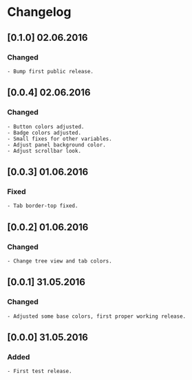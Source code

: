 # Changelog

## \[0.1.0\] 02.06.2016

### Changed

    - Bump first public release.

## \[0.0.4\] 02.06.2016

### Changed

    - Button colors adjusted.
    - Badge colors adjusted.
    - Small fixes for other variables.
    - Adjust panel background color.
    - Adjust scrollbar look.

## \[0.0.3\] 01.06.2016

### Fixed

    - Tab border-top fixed.

## \[0.0.2\] 01.06.2016

### Changed

    - Change tree view and tab colors.

## \[0.0.1\] 31.05.2016

### Changed

    - Adjusted some base colors, first proper working release.

## \[0.0.0\] 31.05.2016

### Added

    - First test release.
